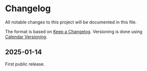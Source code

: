 # Changelog

All notable changes to this project will be documented in this file.

The format is based on [Keep a Changelog](http://keepachangelog.com/).
Versioning is done using [Calendar Versioning](https://calver.org/).

## 2025-01-14

First public release.
<!-- markdownlint-disable-file MD024 MD033 -->
